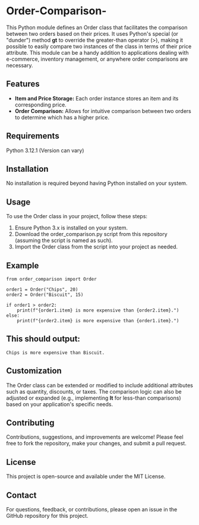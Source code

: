 # Order-Comparison-
This Python module defines an Order class that facilitates the comparison between two orders based on their prices. It uses Python's special (or "dunder") method __gt__ to override the greater-than operator (>), making it possible to easily compare two instances of the class in terms of their price attribute. This module can be a handy addition to applications dealing with e-commerce, inventory management, or anywhere order comparisons are necessary.

## Features
* **Item and Price Storage:** Each order instance stores an item and its corresponding price.
* **Order Comparison:** Allows for intuitive comparison between two orders to determine which has a higher price.

## Requirements
Python 3.12.1 (Version can vary)

## Installation
No installation is required beyond having Python installed on your system.

## Usage
To use the Order class in your project, follow these steps:

1. Ensure Python 3.x is installed on your system.
2. Download the order_comparison.py script from this repository (assuming the script is named as such).
3. Import the Order class from the script into your project as needed.

## Example

    from order_comparison import Order
    
    order1 = Order("Chips", 20)
    order2 = Order("Biscuit", 15)
    
    if order1 > order2:
        print(f"{order1.item} is more expensive than {order2.item}.")
    else:
        print(f"{order2.item} is more expensive than {order1.item}.")

## This should output:

    Chips is more expensive than Biscuit.

## Customization
The Order class can be extended or modified to include additional attributes such as quantity, discounts, or taxes. The comparison logic can also be adjusted or expanded (e.g., implementing __lt__ for less-than comparisons) based on your application's specific needs.

## Contributing
Contributions, suggestions, and improvements are welcome! Please feel free to fork the repository, make your changes, and submit a pull request.

## License
This project is open-source and available under the MIT License.

## Contact
For questions, feedback, or contributions, please open an issue in the GitHub repository for this project.
